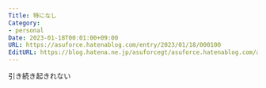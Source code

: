 ```yaml
---
Title: 特になし
Category:
- personal
Date: 2023-01-18T00:01:00+09:00
URL: https://asuforce.hatenablog.com/entry/2023/01/18/000100
EditURL: https://blog.hatena.ne.jp/asuforcegt/asuforce.hatenablog.com/atom/entry/4207112889955609336
---
```


引き続き起きれない
